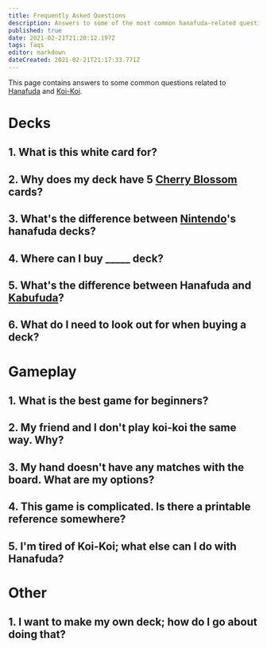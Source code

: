 ```yaml
---
title: Frequently Asked Questions
description: Answers to some of the most common hanafuda-related questions
published: true
date: 2021-02-21T21:20:12.197Z
tags: faqs
editor: markdown
dateCreated: 2021-02-21T21:17:33.771Z
---
```


This page contains answers to some common questions related to [Hanafuda](/en/hanafuda) and [Koi-Koi](/en/hanafuda/games/koi-koi).
# Decks
## 1. What is this white card for?
## 2. Why does my deck have 5 [Cherry Blossom](/en/hanafuda/suits/cherry-blossom) cards?
## 3. What's the difference between [Nintendo](/en/hanafuda/manufacturers/nintendo)'s hanafuda decks?
## 4. Where can I buy \_____ deck?
## 5. What's the difference between Hanafuda and [Kabufuda](/en/kabufuda)?
## 6. What do I need to look out for when buying a deck?
# Gameplay
## 1. What is the best game for beginners?
## 2. My friend and I don't play koi-koi the same way. Why?
## 3. My hand doesn't have any matches with the board. What are my options?
## 4. This game is complicated. Is there a printable reference somewhere?
## 5. I'm tired of Koi-Koi; what else can I do with Hanafuda?
# Other
## 1. I want to make my own deck; how do I go about doing that?

